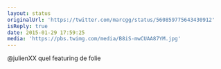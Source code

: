 ```yaml
---
layout: status
originalUrl: 'https://twitter.com/marcgg/status/560859775643430912'
isReply: true
date: 2015-01-29 17:59:25
media: 'https://pbs.twimg.com/media/B8iS-mwCUAA87YM.jpg'
---
```


@julienXX quel featuring de folie 
